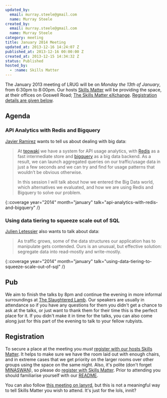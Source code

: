 ```yaml
---
updated_by:
  email: murray.steele@gmail.com
  name: Murray Steele
created_by:
  email: murray.steele@gmail.com
  name: Murray Steele
category: meeting
title: January 2014 Meeting
updated_at: 2013-12-16 14:24:07 Z
published_at: 2013-12-16 00:00:00 Z
created_at: 2013-12-15 14:34:32 Z
status: Published
hosted_by:
  - :name: Skills Matter
---
```


The January 2013 meeting of LRUG will be on *Monday the 13th of January*, from 6:30pm to 8:00pm.  Our hosts [Skills Matter](http://skillsmatter.com/) will be providing the space, at their offices on Goswell Road; [The Skills Matter eXchange](http://skillsmatter.com/location-details/design-architecture/484/96).  <a href="#jan14registration">Registration details are given below</a>.

Agenda
------

### API Analytics with Redis and Bigquery

[Javier Ramirez](http://javier-ramirez.com/) wants to tell us about dealing with big data:

> At [teowaki](https://teowaki.com/) we have a system for API usage analytics,
> with [Redis](http://redis.io/) as a fast intermediate store and
> [bigquery](https://developers.google.com/bigquery/) as a big data
> backend. As a result, we can launch aggregated queries on our
> traffic/usage data in just a few seconds and we can try and find
> for usage patterns that wouldn’t be obvious otherwise.
>
> In this session I will talk about how we entered the Big Data
> world, which alternatives we evaluated, and how we are using
> Redis and Bigquery to solve our problem.

{::coverage year="2014" month="january" talk="api-analytics-with-redis-and-bigquery" /}

### Using data tiering to squeeze scale out of SQL

[Julien Letessier](http://dec0de.me/) also wants to talk about data:

> As traffic grows, some of the data structures our application
> has to manipulate gets contended. Ours is an unusual, but
> effective solution: segregate data into read-mostly and
> write-mostly.

{::coverage year="2014" month="january" talk="using-data-tiering-to-squeeze-scale-out-of-sql" /}

Pub
---

We aim to finish the talks by 8pm and continue the evening in more informal surroundings at [The Slaughtered Lamb](http://www.theslaughteredlambpub.com/).  Our speakers are usually in attendance so if you have any questions for them you didn't get a chance to ask at the talks, or just want to thank them for their time this is the perfect place for it.  If you didn't make it in time for the talks, you can also come along just for this part of the evening to talk to your fellow rubyists.

Registration <a name="jan14registration">&nbsp;</a>
---------------------------------------------------

To secure a place at the meeting you *must* [register with our hosts Skills Matter](http://skillsmatter.com/event-details/home/lrug-january-meetup).  It helps to make sure we have the room laid out with enough chairs, and in extreme cases that we get priority on the larger rooms over other groups using the space on the same night.  Also, it's polite (don't forget [MINASWAN](http://oreilly.com/ruby/excerpts/ruby-learning-rails/ruby-glossary.html#I_indexterm_d1e32036)), so please do [register with Skills Matter](http://skillsmatter.com/event-details/home/lrug-january-meetup).  Prior to attending you should familiarise yourself with our [README](http://readme.lrug.org/).

You can also follow [this meeting on lanyrd](http://lanyrd.com/2014/lrug/), but this is not a meaningful way to tell Skills Matter you wish to attend.  It's just for the lols, innit?

